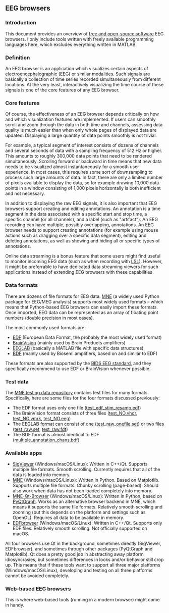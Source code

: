 ## EEG browsers

### Introduction

This document provides an overview of [free and open-source software](https://en.wikipedia.org/wiki/Free_and_open-source_software) EEG browsers. I only include tools written with freely available programming languages here, which excludes everything written in MATLAB.


### Definition

An EEG browser is an application which visualizes certain aspects of [electroencephalographic](https://en.wikipedia.org/wiki/Electroencephalography) (EEG) or similar modalities. Such signals are basically a collection of time series recorded simultaneously from different locations. At the very least, interactively visualizing the time course of these signals is one of the core features of any EEG browser.


### Core features

Of course, the effectiveness of an EEG browser depends critically on how and which visualization features are implemented. If users can smoothly scroll and zoom through the data in both time and channels, assessing data quality is much easier than when only whole pages of displayed data are updated. Displaying a large quantity of data points smoothly is not trivial.

For example, a typical segment of interest consists of dozens of channels and several seconds of data with a sampling frequency of 512 Hz or higher. This amounts to roughly 300,000 data points that need to be rendered simultaneously. Scrolling forward or backward in time means that new data needs to be visualized almost instantaneously for a smooth user experience. In most cases, this requires some sort of downsampling to process such large amounts of data. In fact, there are only a limited number of pixels available to display the data, so for example drawing 10,000 data points in a window consisting of 1,000 pixels horizontally is both inefficient and not necessary.

In addition to displaying the raw EEG signals, it is also important that EEG browsers support creating and editing annotations. An annotation is a time segment in the data associated with a specific start and stop time, a specific channel (or all channels), and a label (such as "artifact"). An EEG recording can have multiple, possibly overlapping, annotations. An EEG browser needs to support creating annotations (for example using mouse actions such as dragging over a specific data segment), editing and deleting annotations, as well as showing and hiding all or specific types of annotations.

Online data streaming is a bonus feature that some users might find useful to monitor incoming EEG data (such as when recording with [LSL](https://labstreaminglayer.readthedocs.io/index.html)). However, it might be preferrable to have dedicated data streaming viewers for such applications instead of extending EEG browsers with these capabilities.


### Data formats

There are dozens of file formats for EEG data. [MNE](https://mne.tools/stable/index.html) (a widely used Python package for EEG/MEG analysis) supports most widely used formats – which means that Python-based EEG browsers can easily import these formats. Once imported, EEG data can be represented as an array of floating point numbers (double precision in most cases).

The most commonly used formats are:

- [EDF](https://www.edfplus.info/) (European Data Format, the probably the most widely used format)
- [BrainVision](https://www.brainproducts.com/support-resources/brainvision-core-data-format-1-0/) (mainly used by Brain Products amplifiers)
- [EEGLAB](https://eeglab.org/tutorials/ConceptsGuide/Data_Structures.html) (basically a MATLAB file with specific data structures)
- [BDF](https://www.biosemi.com/faq/file_format.htm) (mainly used by Biosemi amplifiers, based on and similar to EDF)

These formats are also supported by the [BIDS EEG standard](https://bids-specification.readthedocs.io/en/stable/04-modality-specific-files/03-electroencephalography.html), and they specifically recommend to use EDF or BrainVision whenever possible.


###  Test data

The [MNE testing data repository](https://github.com/mne-tools/mne-testing-data) contains test files for many formats. Specifically, here are some files for the four formats discussed previously:

- The EDF format uses only one file ([test_edf_stim_resamp.edf](https://github.com/mne-tools/mne-testing-data/raw/master/EDF/test_edf_stim_resamp.edf))
- The BrainVision format consists of three files ([test_NO.vhdr](https://raw.githubusercontent.com/mne-tools/mne-testing-data/master/Brainvision/test_NO.vhdr), [test_NO.vmrk](https://raw.githubusercontent.com/mne-tools/mne-testing-data/master/Brainvision/test_NO.vmrk), [test_NO.eeg](https://github.com/mne-tools/mne-testing-data/raw/master/Brainvision/test_NO.eeg))
- The EEGLAB format can consist of one ([test_raw_onefile.set](https://github.com/mne-tools/mne-testing-data/raw/master/EEGLAB/test_raw_onefile.set)) or two files ([test_raw.set](https://github.com/mne-tools/mne-testing-data/raw/master/EEGLAB/test_raw.set), [test_raw.fdt](https://github.com/mne-tools/mne-testing-data/raw/master/EEGLAB/test_raw.fdt))
- The BDF format is almost identical to EDF ([multiple_annotation_chans.bdf](https://github.com/mne-tools/mne-testing-data/blob/master/BDF/multiple_annotation_chans.bdf))


### Available apps

- [SigViewer](https://github.com/cbrnr/sigviewer) (Windows/macOS/Linux): Written in C++/Qt. Supports multiple file formats. Smooth scrolling. Currently requires that all of the data is loaded into memory.
- [MNE](https://mne.tools/stable/index.html) (Windows/macOS/Linux): Written in Python. Based on Matplotlib. Supports multiple file formats. Chunky scrolling (page-based). Should also work when data has not been loaded completely into memory.
- [MNE-Qt-Browser](https://github.com/mne-tools/mne-qt-browser) (Windows/macOS/Linux): Written in Python, based on [PyQtGraph](https://www.pyqtgraph.org/). Works as an alternative browser backend in MNE, which means it supports the same file formats. Relatively smooth scrolling and zooming (but this depends on the platform and settings such as OpenGL). Requires all data to be available in memory.
- [EDFbrowser](https://www.teuniz.net/edfbrowser/) (Windows/macOS/Linux): Written in C++/Qt. Supports only EDF files. Relatively smooth scrolling. Not officially supported on macOS.

All four browsers use Qt in the background, sometimes directly (SigViewer, EDFbrowser), and sometimes through other packages (PyQtGraph and Matplotlib). Qt does a pretty good job in abstracting away platform idiosyncrasies, but sometimes differences in looks and/or behavior still crop up. This means that if these tools want to support all three major platforms (Windows/macOS/Linux), developing and testing on all three platforms cannot be avoided completely.


### Web-based EEG browsers

This is where web-based tools (running in a modern browser) might come in handy.
